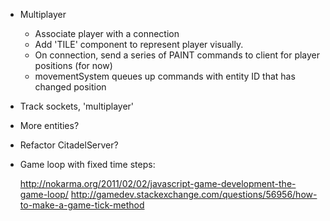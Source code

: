 * Multiplayer
    * Associate player with a connection
    * Add 'TILE' component to represent player visually.
    * On connection, send a series of PAINT commands to client for player positions (for now)
    * movementSystem queues up commands with entity ID that has changed position
* Track sockets, 'multiplayer'
* More entities?
* Refactor CitadelServer?
* Game loop with fixed time steps:

    http://nokarma.org/2011/02/02/javascript-game-development-the-game-loop/
    http://gamedev.stackexchange.com/questions/56956/how-to-make-a-game-tick-method